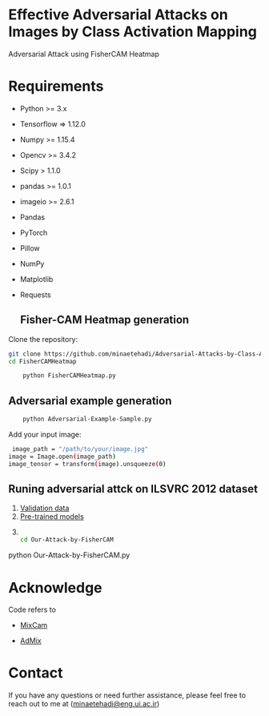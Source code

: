 # Effective Adversarial Attacks on Images by Class Activation Mapping
Adversarial Attack using FisherCAM Heatmap



# Requirements
- Python >= 3.x
- Tensorflow => 1.12.0 
- Numpy >= 1.15.4
- Opencv >= 3.4.2
- Scipy > 1.1.0
- pandas >= 1.0.1
- imageio >= 2.6.1
- Pandas 
- PyTorch
- Pillow
- NumPy
- Matplotlib
- Requests


  ## Fisher-CAM Heatmap generation

 Clone the repository:
   ```bash
   git clone https://github.com/minaetehadi/Adversarial-Attacks-by-Class-Activation-Mapping.git
   cd FisherCAMHeatmap
```

```bash
    python FisherCAMHeatmap.py
```

   ## Adversarial example generation
```bash
    python Adversarial-Example-Sample.py
```
 Add your input image:
```bash
 image_path = "/path/to/your/image.jpg"
image = Image.open(image_path)
image_tensor = transform(image).unsqueeze(0)
```


  ## Runing adversarial attck on ILSVRC 2012 dataset 
1. [Validation data](https://github.com/minaetehadi/Adversarial-Attacks-by-Class-Activation-Mapping/blob/main/validation.csv)
2. [Pre-trained models](https://github.com/minaetehadi/Adversarial-Attacks-by-Class-Activation-Mapping/tree/main/DNNModels)
3. 
   ```bash
   
   cd Our-Attack-by-FisherCAM
python Our-Attack-by-FisherCAM.py


   
# Acknowledge
Code refers to 
- [MixCam](https://github.com/LongTerm417/MixCam)

- [AdMix](https://github.com/JHL-HUST/Admix)

# Contact 
If you have any questions or need further assistance, please feel free to reach out to me at  (minaetehadi@eng.ui.ac.ir)


